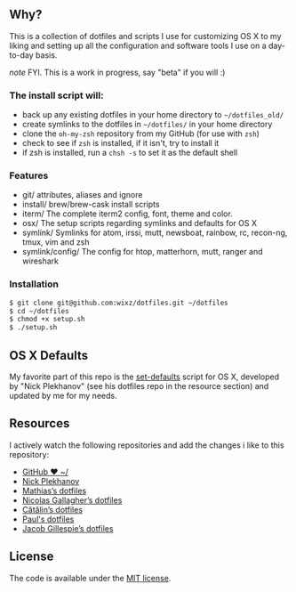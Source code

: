## Why? ##

This is a collection of dotfiles and scripts I use for customizing OS X to my liking and setting up all the configuration and software tools I use on a day-to-day basis.

*note* FYI. This is a work in progress, say "beta" if you will :)

### The install script will: ###

* back up any existing dotfiles in your home directory to `~/dotfiles_old/`
* create symlinks to the dotfiles in `~/dotfiles/` in your home directory
* clone the `oh-my-zsh` repository from my GitHub (for use with `zsh`)
* check to see if `zsh` is installed, if it isn't, try to install it
* if zsh is installed, run a `chsh -s` to set it as the default shell

### Features ###

* git/ attributes, aliases and ignore
* install/ brew/brew-cask install scripts
* iterm/ The complete iterm2 config, font, theme and color.
* osx/ The setup scripts regarding symlinks and defaults for OS X
* symlink/ Symlinks for atom, irssi, mutt, newsboat, rainbow, rc, recon-ng, tmux, vim and zsh
* symlink/config/ The config for htop, matterhorn, mutt, ranger and wireshark

### Installation ###

```sh
$ git clone git@github.com:wixz/dotfiles.git ~/dotfiles
$ cd ~/dotfiles
$ chmod +x setup.sh
$ ./setup.sh
```

## OS X Defaults ##

My favorite part of this repo is the [set-defaults](osx/macos-system-defaults.sh) script for OS X, developed by "Nick Plekhanov" (see his dotfiles repo in the resource section) and updated by me for my needs.

## Resources ##

I actively watch the following repositories and add the changes i like to this repository:

- [GitHub ❤ ~/](http://dotfiles.github.com/)
- [Nick Plekhanov](https://github.com/nicksp/dotfiles)
- [Mathias’s dotfiles](https://github.com/mathiasbynens/dotfiles)
- [Nicolas Gallagher’s dotfiles](https://github.com/necolas/dotfiles)
- [Cătălin’s dotfiles](https://github.com/alrra/dotfiles)
- [Paul's dotfiles](https://github.com/paulirish/dotfiles)
- [Jacob Gillespie’s dotfiles](https://github.com/jacobwg/dotfiles)

## License ##

The code is available under the [MIT license](LICENSE).
